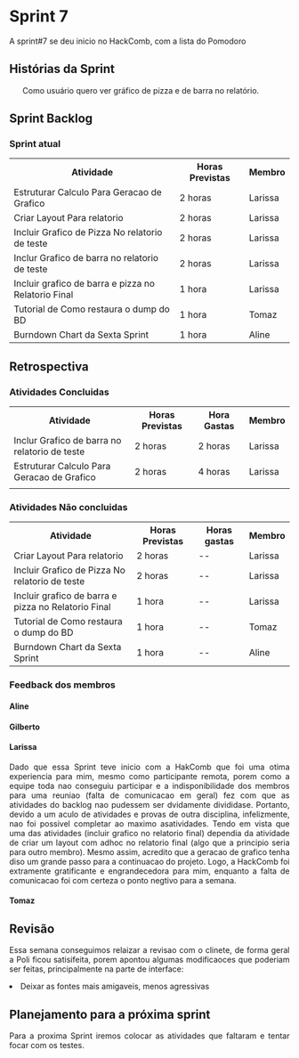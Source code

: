 <h1> Sprint 7 </h1>

<p align="justify"> A sprint#7 se deu inicio no HackComb, com a lista do Pomodoro </p>
<h2> Histórias da Sprint </h2>

<ul>Como usuário quero ver gráfico de pizza e de barra no relatório.  </ul>
<ul> </ul>

<h2> Sprint Backlog </h2>

<h3> Sprint atual </h3>
<table>
  <tr>
    <th> Atividade </th>
    <th> Horas Previstas </th>
    <th> Membro </th>
  </tr>
  <tr>
    <td>  Estruturar Calculo Para Geracao de Grafico </td>
    <td>  2 horas </td>
    <td>  Larissa </td>
  </tr>
  <tr>
    <td> Criar Layout Para relatorio </td>
    <td>  2 horas </td>
    <td>  Larissa </td>
  </tr>
  <tr>
    <td>Incluir Grafico de Pizza No relatorio de teste </td>
    <td> 2 horas </td>
    <td>Larissa </td>
  </tr>
  <tr> 
    <td>Inclur Grafico de barra no relatorio de teste</td>
    <td>2 horas</td>
    <td>Larissa</td>
  </tr>
  <tr> 
    <td>Incluir grafico de barra e pizza no Relatorio Final</td>
    <td>1 hora</td>
    <td>Larissa</td>
  </tr>
  <tr> 
    <td>Tutorial de Como restaura o dump do BD</td>
    <td>1 hora</td>
    <td>Tomaz</td>
  </tr>
  <tr>
    <td>Burndown Chart da Sexta Sprint</td>
    <td>1 hora</td>
    <td>Aline</td>
  </tr>
</table> 

<h2> Retrospectiva </h2>
<h3> Atividades Concluidas </h3>
<table>
  <tr>
    <th> Atividade </th>
    <th> Horas Previstas </th>
    <th> Hora Gastas </th>
    <th> Membro </th>
  </tr>
    <tr> 
    <td>Inclur Grafico de barra no relatorio de teste</td>
    <td>2 horas</td>
    <td> 2 horas </td>
    <td>Larissa</td>
  </tr>
  <tr>
    <td>  Estruturar Calculo Para Geracao de Grafico </td>
    <td>  2 horas </td>
    <td> 4 horas </td>
    <td>  Larissa </td>
  </tr>
  <tr>
    <td>  </td>
    <td>  </td>
    <td>  </td>
    <td>  </td>
  </tr>
</table> 

<h3> Atividades Não concluidas </h3>

<table>
  <tr>
    <th> Atividade </th>
    <th> Horas Previstas </th>
   	<th> Horas gastas </th>
    <th> Membro </th>
  </tr>
  <tr>
    <td> Criar Layout Para relatorio </td>
    <td>  2 horas </td>
    <td> -- </td>
    <td>  Larissa </td>
  </tr>
  <tr>
    <td>Incluir Grafico de Pizza No relatorio de teste </td>
    <td> 2 horas </td>
    <td> -- </td>
    <td>Larissa </td>
  </tr>
  <tr> 
    <td>Incluir grafico de barra e pizza no Relatorio Final</td>
    <td>1 hora</td>
    <td> -- </td>
    <td>Larissa</td>
  </tr>
  <tr> 
    <td>Tutorial de Como restaura o dump do BD</td>
    <td>1 hora</td>
    <td> -- </td>
    <td>Tomaz</td>
  </tr>
  <tr>
    <td>Burndown Chart da Sexta Sprint</td>
    <td>1 hora</td>
    <td> -- </td>
    <td>Aline</td>
  </tr>

</table> 

<h3> Feedback dos membros</h3>
<h4> Aline </h4>

<p align="justify"> </p>

<h4> Gilberto </h4>

<p align="justify"></p>

<h4> Larissa </h4>

<p align="justify">
Dado que essa Sprint teve inicio com a HakComb que foi uma otima experiencia para mim, mesmo como participante remota, porem como a equipe toda  nao conseguiu participar e a indisponibilidade dos membros para uma reuniao (falta de comunicacao em geral) fez com que as atividades do backlog nao pudessem ser dvidamente divididase. Portanto, devido a um aculo de atividades e provas de outra disciplina, infelizmente, nao foi possivel completar ao maximo asatividades. Tendo em vista que uma das atividades (incluir grafico no relatorio final) dependia da atividade de criar um layout com adhoc no relatorio final (algo que a principio seria para outro membro). Mesmo assim, acredito que a geracao de grafico tenha diso um grande passo para a continuacao do projeto.
Logo, a HackComb foi extramente gratificante e engrandecedora para mim, enquanto a falta de comunicacao foi com certeza o ponto negtivo para a semana.
</p>

<h4> Tomaz </h4>

<p align="justify"></p>

<h2> Revisão </h2>
<p align="justify">
Essa semana conseguimos relaizar a revisao com o clinete, de forma geral a Poli ficou satisifeita, porem apontou algumas modificaoces que poderiam ser feitas, principalmente na parte de interface:
  <li> Deixar as fontes mais amigaveis, menos agressivas </li>
</p>

<h2> Planejamento para a próxima sprint</h2>
<p align="justify">Para a proxima Sprint iremos colocar as atividades que faltaram e tentar focar com os testes.</p>
